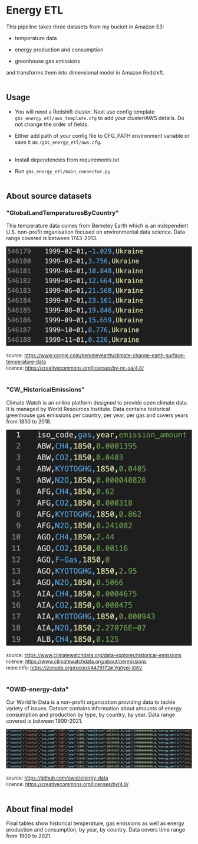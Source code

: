 # Energy ETL

This pipeline takes three datasets from my bucket in Amazon S3:</br>

- temperature data</br>

- energy production and consumption</br>

- greenhouse gas emissions</br>

and transforms them into dimensional model in Amazon Redshift.</br></br>

## Usage

- You will need a Redshift cluster. Next use config template `gbs_energy_etl/aws_template.cfg` to add your cluster/AWS details. Do not change the order of fields.</br>

- Either add path of your config file to CFG_PATH environment variable or save it as `/gbs_energy_etl/aws.cfg`.</br></br>

- Install dependencies from requirements.txt

- Run `gbs_energy_etl/main_connector.py`</br></br>

## About source datasets

### "GlobalLandTemperaturesByCountry"

This temperature data comes from Berkeley Earth which is an independent U.S. non-profit organisation focused on environmental data science. Data range covered is between 1743-2013.</br>

![temperature dataset sample](/img/temp.png)</br>

<font  size=2>source: https://www.kaggle.com/berkeleyearth/climate-change-earth-surface-temperature-data</font></br>
<font  size=2>licence: https://creativecommons.org/licenses/by-nc-sa/4.0/</font></br></br>

### "CW_HistoricalEmissions"

Climate Watch is an online platform designed to provide open climate data. It is managed by World Resources Institute. Data contains historical greenhouse gas emissions per country, per year, per gas and covers years from 1850 to 2018.</br>

![emissions dataset sample](/img/emissions.png)</br>

<font  size=2>source: https://www.climatewatchdata.org/data-explorer/historical-emissions</font></br>
<font  size=2>licence: https://www.climatewatchdata.org/about/permissions</font></br>
<font  size=2>more info: https://zenodo.org/record/4479172#.Yg0yei-l06V</font></br></br>

### "OWID-energy-data"

Our World In Data is a non-profit organization providing data to tackle variety of issues. Dataset contains information about amounts of energy consumption and production by type, by country, by year. Data range covered is between 1900-2021.</br>

![energy dataset sample](/img/energy.png)</br>

<font  size=2>source: https://github.com/owid/energy-data</font></br>
<font  size=2>licence: https://creativecommons.org/licenses/by/4.0/</font></br></br>

## About final model

Final tables show historical temperature, gas emissions as well as energy production and consumption,
by year, by country. Data covers time range from 1900 to 2021.</br></br>

